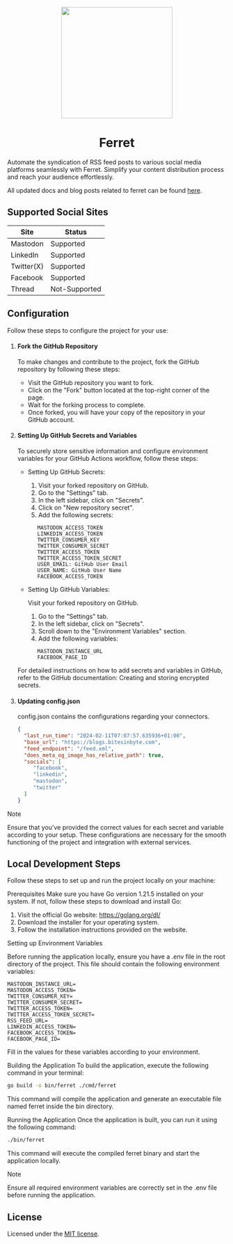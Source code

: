<p align="center">
  <a href="https://github.com/bitesinbyte">
    <img src="https://github.com/bitesinbyte/ferret/raw/main/.github/images/logo.png" width="256px" />
  </a>
</p>
<h1 align="center">Ferret</h1>

Automate the syndication of RSS feed posts to various social media platforms seamlessly with Ferret. Simplify your content distribution process and reach your audience effortlessly.

All updated docs and blog posts related to ferret can be found [here](https://blogs.bitesinbyte.com/categories/ferret/).

## Supported Social Sites
| Site       | Status        |
|------------|---------------|
| Mastodon   | Supported     | 
| LinkedIn   | Supported     | 
| Twitter(X) | Supported     | 
| Facebook   | Supported     | 
| Thread     | Not-Supported |

## Configuration

Follow these steps to configure the project for your use:

1.  #### Fork the GitHub Repository

    To make changes and contribute to the project, fork the GitHub repository by following these steps:

    - Visit the GitHub repository you want to fork.
    - Click on the "Fork" button located at the top-right corner of the page.
    - Wait for the forking process to complete.
    - Once forked, you will have your copy of the repository in your GitHub account.

2.  #### Setting Up GitHub Secrets and Variables

    To securely store sensitive information and configure environment variables for your GitHub Actions workflow, follow these steps:

    - Setting Up GitHub Secrets:

      1. Visit your forked repository on GitHub.
      2. Go to the "Settings" tab.
      3. In the left sidebar, click on "Secrets".
      4. Click on "New repository secret".
      5. Add the following secrets:
      ```
         MASTODON_ACCESS_TOKEN
         LINKEDIN_ACCESS_TOKEN
         TWITTER_CONSUMER_KEY
         TWITTER_CONSUMER_SECRET
         TWITTER_ACCESS_TOKEN
         TWITTER_ACCESS_TOKEN_SECRET
         USER_EMAIL: GitHub User Email
         USER_NAME: GitHub User Name
         FACEBOOK_ACCESS_TOKEN
      ```

    - Setting Up GitHub Variables:

      Visit your forked repository on GitHub.

      1. Go to the "Settings" tab.
      2. In the left sidebar, click on "Secrets".
      3. Scroll down to the "Environment Variables" section.
      4. Add the following variables:
      ```
         MASTODON_INSTANCE_URL
         FACEBOOK_PAGE_ID
      ```

    For detailed instructions on how to add secrets and variables in GitHub, refer to the GitHub documentation: Creating and storing encrypted secrets.
   3. #### Updating config.json
       config.json contains the configurations regarding your connectors.

        ```json
       {
          "last_run_time": "2024-02-11T07:07:57.635936+01:00",
          "base_url": "https://blogs.bitesinbyte.com",
          "feed_endpoint": "/feed.xml",
          "does_meta_og_image_has_relative_path": true,
          "socials": [
             "facebook",
             "linkedin",
             "mastodon",
             "twitter"
          ]
       }
        ```
Note

Ensure that you've provided the correct values for each secret and variable according to your setup. These configurations are necessary for the smooth functioning of the project and integration with external services.

## Local Development Steps

Follow these steps to set up and run the project locally on your machine:

Prerequisites
Make sure you have Go version 1.21.5 installed on your system. If not, follow these steps to download and install Go:

1. Visit the official Go website: https://golang.org/dl/
2. Download the installer for your operating system.
3. Follow the installation instructions provided on the website.

Setting up Environment Variables

Before running the application locally, ensure you have a .env file in the root directory of the project. This file should contain the following environment variables:

```
MASTODON_INSTANCE_URL=
MASTODON_ACCESS_TOKEN=
TWITTER_CONSUMER_KEY=
TWITTER_CONSUMER_SECRET=
TWITTER_ACCESS_TOKEN=
TWITTER_ACCESS_TOKEN_SECRET=
RSS_FEED_URL=
LINKEDIN_ACCESS_TOKEN=
FACEBOOK_ACCESS_TOKEN=
FACEBOOK_PAGE_ID=
```

Fill in the values for these variables according to your environment.

Building the Application
To build the application, execute the following command in your terminal:

```bash
go build -o bin/ferret ./cmd/ferret
```

This command will compile the application and generate an executable file named ferret inside the bin directory.

Running the Application
Once the application is built, you can run it using the following command:

```bash
./bin/ferret
```

This command will execute the compiled ferret binary and start the application locally.

Note

Ensure all required environment variables are correctly set in the .env file before running the application.

## License

Licensed under the [MIT license](https://github.com/bitesinbyte/ferret/blob/main/LICENSE).

